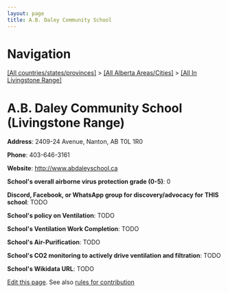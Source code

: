 ```yaml
---
layout: page
title: A.B. Daley Community School
---
```

# Navigation

[[All countries/states/provinces]](../../..) > [[All Alberta Areas/Cities]](../..) > [[All In Livingstone Range]](..)

# A.B. Daley Community School (Livingstone Range)

**Address**: 2409-24 Avenue, Nanton, AB T0L 1R0

**Phone**: 403-646-3161

**Website**: <http://www.abdaleyschool.ca>

**School's overall airborne virus protection grade (0-5)**: 0

**Discord, Facebook, or WhatsApp group for discovery/advocacy for THIS school**: TODO

**School's policy on Ventilation**: TODO

**School's Ventilation Work Completion**: TODO

**School's Air-Purification**: TODO

**School's CO2 monitoring to actively drive ventilation and filtration**: TODO

**School's Wikidata URL**: TODO


[Edit this page](https://github.com/ventilate-schools/AB/edit/main/./Livingstone_Range/A.B._Daley_Community_School.md). See also [rules for contribution](../../../contribution-rules/)